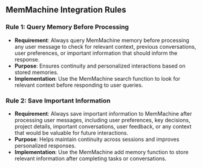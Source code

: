## MemMachine Integration Rules

### Rule 1: Query Memory Before Processing
- **Requirement**: Always query MemMachine memory before processing any user message to check for relevant context, previous conversations, user preferences, or important information that should inform the response.
- **Purpose**: Ensures continuity and personalized interactions based on stored memories.
- **Implementation**: Use the MemMachine search function to look for relevant context before responding to user queries.

### Rule 2: Save Important Information
- **Requirement**: Always save important information to MemMachine after processing user messages, including user preferences, key decisions, project details, important conversations, user feedback, or any context that would be valuable for future interactions.
- **Purpose**: Helps maintain continuity across sessions and improves personalized responses.
- **Implementation**: Use the MemMachine add memory function to store relevant information after completing tasks or conversations.
